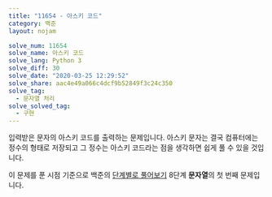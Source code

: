 ```yaml
---
title: "11654 - 아스키 코드"
category: 백준
layout: nojam

solve_num: 11654
solve_name: 아스키 코드
solve_lang: Python 3
solve_diff: 30
solve_date: "2020-03-25 12:29:52"
solve_share: aac4e49a066c4dcf9b52849f3c24c350
solve_tag:
  - 문자열 처리
solve_solved_tag:
  - 구현
---
```


입력받은 문자의 아스키 코드를 출력하는 문제입니다. 아스키 문자는 결국 컴퓨터에는 정수의 형태로 저장되고 그 정수는 아스키 코드라는 점을 생각하면 쉽게 풀 수 있을 것입니다.

이 문제를 푼 시점 기준으로 백준의 [단계별로 풀어보기](http://noj.am/p/s) 8단계 **문자열**의 첫 번째 문제입니다.
